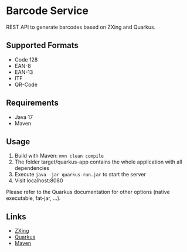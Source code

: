 # Barcode Service
REST API to generate barcodes based on ZXing and Quarkus.

## Supported Formats
* Code 128
* EAN-8
* EAN-13
* ITF
* QR-Code

## Requirements
* Java 17
* Maven

## Usage
1. Build with Maven: ```mvn clean compile```
2. The folder target/quarkus-app contains the whole application with all dependencies
3. Execute ```java -jar quarkus-run.jar``` to start the server
4. Visit localhost:8080

Please refer to the Quarkus documentation for other options (native executable, fat-jar, ...).

## Links
* [ZXing](https://github.com/zxing/zxing)
* [Quarkus](https://quarkus.io/)
* [Maven](https://maven.apache.org/)
